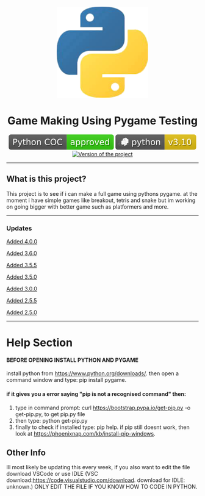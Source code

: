 <p align="center">
  <img width="240" src="./images/pythonlogo2.png" alt="Python Logo" />
</p>
<h1 align="center">Game Making Using Pygame Testing</h1>
<p align="center">
  <a href="pythonCOC.md"><img alt="Python Code Of Conduct" src="./images/badges/pythosCOC.svg" /></a>
  <a href="https://www.python.org/"><img alt="Version of Python used" src="./images/badges/PythonVER.svg" /></a>
  <a href="./VERSIONS"><img alt="Version of the project" src="[https://badgen.net/badge/Project%20Version/v4.0.0/blue?icon=" /></a>
</p>

---

## What is this project?

This project is to see if i can make a full game using pythons pygame. at the moment i have simple games like breakout, tetris and snake but im working on going bigger with better game such as platformers and more.

---

### Updates
 
[Added 4.0.0](./updatelog.md)
 
[Added 3.6.0](./updatelog.md)
 
[Added 3.5.5](./updatelog.md)
 
[Added 3.5.0](./updatelog.md)
 
[Added 3.0.0](./updatelog.md)
 
[Added 2.5.5](./updatelog.md)
 
[Added 2.5.0](./updatelog.md)

---

# Help Section

#### BEFORE OPENING INSTALL PYTHON AND PYGAME
install python from https://www.python.org/downloads/.
then open a command window and type: pip install pygame.
#### if it gives you a error saying "pip is not a recognised command" then:
  1. type in command prompt: curl https://bootstrap.pypa.io/get-pip.py -o get-pip.py, to get pip.py file
  2. then type: python get-pip.py
  3. finally to check if installed type: pip help.
if pip still doesnt work, then look at https://phoenixnap.com/kb/install-pip-windows.

## Other Info
Ill most likely be updating this every week, if you also want to edit the file download VSCode or use IDLE (VSC download:https://code.visualstudio.com/download. download for IDLE: unknown.) ONLY EDIT THE FILE IF YOU KNOW HOW TO CODE IN PYTHON.
